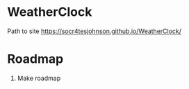 # WeatherClock
Path to site
https://socr4tesjohnson.github.io/WeatherClock/

# Roadmap
1. Make roadmap
